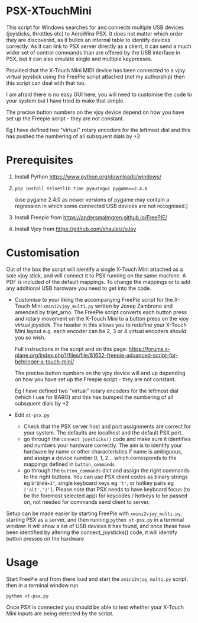 # PSX-XTouchMini

This script for Windows searches for and connects multiple USB devices (joysticks, throttles etc) to AeroWinx PSX.
It does not matter which order they are discovered, as it builds an internal
table to identify devices correctly. As it can link to PSX server directly as a client, it can send a much wider set of control commands than
are offered by the USB interface in PSX, but it can also emulate single and multiple keypresses.

Provided that the X-Touch Mini MIDI device has been connected to a vjoy virtual joystick using
the FreePie script attached (not my authorship) then this script can deal with that too.

I am afraid there is no easy GUI here, you will need to customise the code to your system but I have tried to make that simple.

The precise button numbers on the vjoy device depend on how you have set up
the Freepie script - they are not constant. </p>Eg I have defined two "virtual" rotary
encoders for the leftmost dial and this has pushed the numbering of all subsquent dials
by +2

# Prerequisites

1. Install Python https://www.python.org/downloads/windows/

1. `pip install telnetlib time pyautogui pygame==2.4.0` </p>(use pygame 2.4.0 as newer versions of pygame may contain a regression in which some connected USB devices are not recognised.)

1. Install Freepie from https://andersmalmgren.github.io/FreePIE/

1. Install Vjoy from https://github.com/shauleiz/vJoy

# Customisation

Out of the box the script will identify a single X-Touch Mini attached as a sole vjoy stick, and will connect it to PSX running on the same machine. A PDF is included of the default mappings. To change the mappings or to add any additional USB hardware you need to get into the code.

- Customise to your liking the accompanying FreePie script for the X-Touch Mini `xmini2vjoy_multi.py`
    written by Josep Zambrano and amended by trijet_arno. The FreePie script converts each button press and rotary movement on the X-Touch Mini to a button press on the
    vjoy virtual joystick. 
    The header in this allows you to redefine your X-Touch Mini layout
    e.g. each encoder can be 2, 3 or 4 virtual encoders should you so wish.<p>
    Full instructions in the script and on this page: 
    https://forums.x-plane.org/index.php?/files/file/81652-freepie-advanced-script-for-behringer-x-touch-mini/<p>
    The precise button numbers on the vjoy device will end up depending on how you have set up
the Freepie script - they are not constant. </p>Eg I have defined two "virtual" rotary
encoders for the leftmost dial (which I use for BARO) and this has bumped the numbering of all subsquent dials
by +2

- Edit `xt-psx.py`
  - Check that the PSX server host and port assignments are correct for your system. The defaults are localhost and the default PSX port.
  - go through the `connect_joysticks()` code and make sure it identifies and numbers your hardware correctly. The aim is to identify your hardware by name or other characteristics if name is ambiguous, and assign a device number 0, 1, 2... which corresponds to the mappings defined in `button_commands`
  - go through the `button_commands` dict and assign the right commands to the right buttons. You can use PSX client codes as binary strings  eg `b"Qh69=1"`, single keyboard keys eg `'t'`, or hotkey pairs eg `['alt','z']`. Please note that PSX needs to have keyboard focus (to be the foremost selected app) for keycodes / hotkeys to be passed on, not needed for commands send client to server.
 
Setup can be made easier by starting FreePie with `xmini2vjoy_multi.py`, starting PSX as a server, and then running 
`python xt-psx.py` in a terminal window: it will show a list of USB devices it has found, and once these have been identified by altering the connect_joysticks() code, it will identify button presses
on the hardware
 
#  Usage

Start FreePie and from there load and start the `xmini2vjoy_multi.py` script, then in a terminal window run </p>
    `python xt-psx.py`

Once PSX is connected you should be able to test whether your X-Touch Mini inputs are being detected by the script.

 
